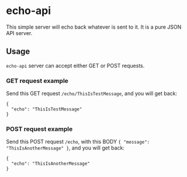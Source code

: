 # echo-api

This simple server will echo back whatever is sent to it. It is a pure JSON API server.

## Usage

`echo-api` server can accept either GET or POST requests.

### GET request example

Send this GET request `/echo/ThisIsTestMessage`, and you will get back:
```
{
  "echo": "ThisIsTestMessage"
}
```

### POST request example

Send this POST request `/echo`, with this BODY `{ "message": "ThisIsAnotherMessage" }`, and you will get back:
```
{
  "echo": "ThisIsAnotherMessage"
}
```
